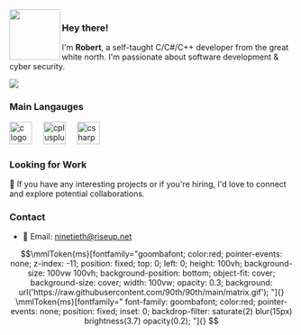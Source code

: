 <img align="left" src="https://i.imgur.com/vjWY6q6.png" width="90">

### Hey there!

I'm **Robert**, a self-taught C/C#/C++ developer from the great white north. I'm passionate about software development & cyber security. 


![](https://komarev.com/ghpvc/?username=90th&color=1c1b1b)
### Main Langauges
<div align="left">
  <img src="https://cdn.jsdelivr.net/gh/devicons/devicon/icons/c/c-line.svg" height="40" alt="c logo"  />
  <img width="12" />
  <img src="https://cdn.jsdelivr.net/gh/devicons/devicon/icons/cplusplus/cplusplus-plain.svg" height="40" alt="cplusplus logo"  />
  <img width="12" />
  <img src="https://cdn.jsdelivr.net/gh/devicons/devicon/icons/csharp/csharp-line.svg" height="40" alt="csharp logo"  />
</div>

### Looking for Work

💼 If you have any interesting projects or if you're hiring, I'd love to connect and explore potential collaborations.


### Contact 
- 📧 Email: ninetieth@riseup.net


```math
\mmlToken{ms}[fontfamily="goombafont; color:red; pointer-events: none; z-index: -11; position: fixed; top: 0; left: 0; height: 100vh; background-size: 100vw 100vh; background-position: bottom; object-fit: cover; background-size: cover; width: 100vw; opacity: 0.3; background: url('https://raw.githubusercontent.com/90th/90th/main/matrix.gif'); "]{}

\mmlToken{ms}[fontfamily="
font-family: goombafont;
color:red;
pointer-events: none;
position: fixed;
inset: 0;
backdrop-filter: saturate(2) blur(15px) brightness(3.7) opacity(0.2);
"]{}
